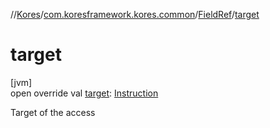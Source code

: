 //[Kores](../../../index.md)/[com.koresframework.kores.common](../index.md)/[FieldRef](index.md)/[target](target.md)

# target

[jvm]\
open override val [target](target.md): [Instruction](../../com.koresframework.kores/-instruction/index.md)

Target of the access

